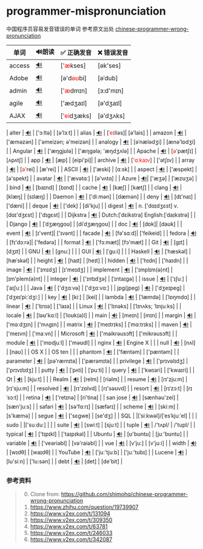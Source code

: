 # programmer-mispronunciation
中国程序员容易发音错误的单词
参考原文出处 [chinese-programmer-wrong-pronunciation](https://github.com/shimohq/chinese-programmer-wrong-pronunciation)


| 单词  | 🔊朗读 |  ✅ 正确发音 | ❌ 错误发音 |
| ---- | ---- | --- | ------- |
| access |  [🔊](http://dict.youdao.com/dictvoice?audio=access&type=1) | [<font color=red>'æ</font>kses] | [ək'ses] |
| Adobe |  [🔊](http://dict.youdao.com/dictvoice?audio=Adobe&type=2) | [ə'd<font color=red>əʊ</font>bi]| [əˈdub] |
| admin |  [🔊](http://dict.youdao.com/dictvoice?audio=admin&type=2) | [<font color=red>'æ</font>dmɪn] | [ɜ:d'mɪn] |
| agile |  [🔊](http://dict.youdao.com/dictvoice?audio=agile&type=1) | ['ædʒaɪl] | [ə'dʒaɪl] |
| AJAX |  [🔊](http://dict.youdao.com/dictvoice?audio=AJAX&type=1) | [<font color=red>'ei</font>dʒæks] | [ə'dʒʌks] |

| alter |  [🔊](http://dict.youdao.com/dictvoice?audio=alert&type=2) | ['ɔːltə] | [ə'lɜːt] | 
| alias |  [🔊](http://dict.youdao.com/dictvoice?audio=alias&type=2) | [<font color=red>ˈeɪ</font>liəs]| [ə'lais] |
| amazon |  [🔊](http://dict.youdao.com/dictvoice?audio=amazon&type=1) | ['æməzən] | ['əmeizən; ə'meizən] |
| analogy |  [🔊](http://dict.youdao.com/dictvoice?audio=analogy&type=1) | [əˈnælədʒi] | [ænə'lɒdʒi] |
| Angular |  [🔊](http://dict.youdao.com/dictvoice?audio=Angular&type=1) | ['æŋgjʊlə] | ['æŋɡələ; 'æŋdʒʌlə] |
| Apache |  [🔊](http://dict.youdao.com/dictvoice?audio=Apache&type=1) | [<font color=red>ə'</font>pætʃɪ] | [ʌpʌtʃ] |
| app |  [🔊](http://dict.youdao.com/dictvoice?audio=app&type=1) | [æp] | [eipi'pi]|
| archive |  [🔊](http://dict.youdao.com/dictvoice?audio=archive&type=1) | [<font color=red>'ɑːkaɪv</font>] | ['ətʃɪv] |
| array |  [🔊](http://dict.youdao.com/dictvoice?audio=array&type=1) | [<font color=red>ə'</font>rei] | [æ'rei] |
| ASCII |  [🔊](http://dict.youdao.com/dictvoice?audio=ascii&type=1) | ['æski] | [ɑːsk] |
| aspect |  [🔊](http://dict.youdao.com/dictvoice?audio=aspect&type=1) | ['æspekt] | [ə'spekt] |
| avatar |  [🔊](http://dict.youdao.com/dictvoice?audio=avatar&type=1) | ['ævətɑː] | [ə'vʌtɑ] |
| Azure |  [🔊](http://dict.youdao.com/dictvoice?audio=azure&type=1)| ['æʒə] | [ˈæzʊʒə] |
| bind |  [🔊](http://dict.youdao.com/dictvoice?audio=bind&type=1) | [baɪnd] | [bɪnd] |
| cache |  [🔊](http://dict.youdao.com/dictvoice?audio=cache&type=1) | [kæʃ] | [kætʃ] |
| clang |  [🔊](http://dict.youdao.com/dictvoice?audio=clang&type=2) | [klæŋ] | [sɪlæŋ] |
| Daemon |  [🔊](http://dict.youdao.com/dictvoice?audio=Daemon&type=1) | ['diːmən] | [dæmən] |
| deny |  [🔊](http://dict.youdao.com/dictvoice?audio=deny&type=1) | [dɪ'naɪ] | ['dæni] |
| deque |  [🔊](http://dict.youdao.com/dictvoice?audio=deque&type=1) | ['dek] | [di'kju] |
| digest |  [🔊](http://dict.youdao.com/dictvoice?audio=digest&type=1) | n. ['dɑɪdʒɛst] v. [dɑɪ'dʒɛst] | ['dɪgɛst] |
| Dijkstra |  [🔊](http://dict.youdao.com/dictvoice?audio=Dijkstra&type=2) | Dutch:[ˈdɛikstra] English:[ˈdaɪkstrə] |  |
| Django |  [🔊](http://dict.youdao.com/dictvoice?audio=Django&type=1) | [ˈdʒæŋɡoʊ] | [diˈdʒæŋɡoʊ] |
| doc |  [🔊](http://dict.youdao.com/dictvoice?audio=doc&type=1) | [dɒk]| [daʊk] |
| event |  [🔊](http://dict.youdao.com/dictvoice?audio=event&type=1) | [ɪ'vent]| ['ɪvənt] |
| facade |  [🔊](http://dict.youdao.com/dictvoice?audio=facade&type=1) | [fə'sɑːd]| ['feikeid] |
| fedora |  [🔊](http://dict.youdao.com/dictvoice?audio=fedora&type=1) | [fɪ'dɔːrə]| ['fedərə] |
| format |  [🔊](http://dict.youdao.com/dictvoice?audio=format&type=1) | ['fɔːmæt]| [fɔ'mæt] |
| Git |  [🔊](http://dict.youdao.com/dictvoice?audio=git&type=1) | [ɡɪt] | [dʒɪt] |
| GNU |  [🔊](https://upload.wikimedia.org/wikipedia/commons/2/24/En-gnu.ogg) | [gnu:] | |
| GUI |  [🔊](http://dict.youdao.com/dictvoice?audio={GUI}&type=1) | [ˈɡu:i] | |
| Haskell |  [🔊](http://dict.youdao.com/dictvoice?audio=haskell&type=1) | [ˈhæskəl] | [hæˈskəl] |
| height |  [🔊](http://dict.youdao.com/dictvoice?audio=height&type=1) | [haɪt] | [heɪt] |
| hidden |  [🔊](http://dict.youdao.com/dictvoice?audio=hidden&type=1) | ['hɪdn] | ['haɪdn] |
| image |  [🔊](http://dict.youdao.com/dictvoice?audio=image&type=1) | ['ɪmɪdʒ] | [ɪ'meɪdʒ] |
| implement |  [🔊](http://dict.youdao.com/dictvoice?audio=implement&type=1) | ['ɪmplɪm(ə)nt] | [ɪm'plem(ə)nt] |
| integer |  [🔊](http://dict.youdao.com/dictvoice?audio=integer&type=1) | ['ɪntɪdʒə] | [ˈɪntaɪgə] |
| issue |  [🔊](http://dict.youdao.com/dictvoice?audio=issue&type=1) | ['ɪʃuː] | [ˈaɪʃuː] |
| Java |  [🔊](http://dict.youdao.com/dictvoice?audio=java&type=1) | ['dʒɑːvə] | ['dʒɑːvɑː] |
| jpg(jpeg) |  [🔊](http://dict.youdao.com/dictvoice?audio=JPEG&type=1) | ['dʒeɪpeɡ] | [ˈdʒeɪˈpi:ˈdʒiː] |
| key |  [🔊](http://dict.youdao.com/dictvoice?audio=key&type=2) |  [kiː] | [kei] |
| lambda |  [🔊](http://dict.youdao.com/dictvoice?audio=lambda&type=1) | [ˈlæmdə] | [ˈlɒŋmdɑ] |
| linear |  [🔊](http://dict.youdao.com/dictvoice?audio=linear&type=1) | ['lɪnɪə] | ['laɪə] |
| Linux |  [🔊](http://dict.youdao.com/dictvoice?audio=linux&type=2) | ['lɪnəks] | [ˈlɪnʌks; ˈlɪnjuːks] |
| locale |  [🔊](http://dict.youdao.com/dictvoice?audio=locale&type=2) | [ləʊ'kɑːl] | [ˈloʊk(ə)l] |
| main |  [🔊](http://dict.youdao.com/dictvoice?audio=main&type=1) | [meɪn] | [mɪn] |
| margin |  [🔊](http://dict.youdao.com/dictvoice?audio=margin&type=1) | ['mɑːdʒɪn] | ['mʌgɪn] |
| matrix |  [🔊](http://dict.youdao.com/dictvoice?audio=matrix&type=1) | [ˈmeɪtrɪks] | [ˈmɑ:trɪks] |
| maven |  [🔊](http://dict.youdao.com/dictvoice?audio=maven&type=1) | ['meɪvn] | ['maːvn] |
| Microsoft |  [🔊](http://dict.youdao.com/dictvoice?audio=Microsoft&type=1) | ['maikrəusɔft] | ['mikrəusɔft] |
| module |  [🔊](http://dict.youdao.com/dictvoice?audio=module&type=1) | ['mɒdjuːl] | ['məʊdl] |
| nginx | [🔊](http://dict.youdao.com/dictvoice?audio=nginx&type=1) | Engine X | |
| null |  [🔊](http://dict.youdao.com/dictvoice?audio=null&type=1) | [nʌl] | [naʊ] |
| OS X | | OS ten | |
| phantom |  [🔊](http://dict.youdao.com/dictvoice?audio=phantom&type=2) | ['fæntəm] | ['pæntəm] |
| parameter |  [🔊](http://dict.youdao.com/dictvoice?audio=parameter&type=1) | [pə'ræmɪtə] | ['pærəmɪtə] |
| privilege |  [🔊](http://dict.youdao.com/dictvoice?audio=privilege&type=1) | ['prɪvəlɪdʒ] | ['prɪvɪlɪdʒ] |
| putty |  [🔊](http://dict.youdao.com/dictvoice?audio=putty&type=1) | [ˈpʌti] | [ˈpuːti] |
| query |  [🔊](http://dict.youdao.com/dictvoice?audio=query&type=1) | ['kwɪəri] | ['kwaɪri] |
| Qt |  [🔊](http://dict.youdao.com/dictvoice?audio=cute&type=1) | [kjuːt] | |
| Realm |  [🔊](http://dict.youdao.com/dictvoice?audio=realm&type=1) | [relm] | [riəlm] |
| resume |  [🔊](http://dict.youdao.com/dictvoice?audio=resume&type=1) |  [rɪ'zju:m] |  [rɪ'sju:m] |
| resolved |  [🔊](http://dict.youdao.com/dictvoice?audio=resolved&type=1) | [rɪ'zɒlvd] | [rɪ'səʊvd] |
| resort |  [🔊](http://dict.youdao.com/dictvoice?audio=resort&type=1) | [rɪˈzɔ:t] | [rɪˈsɔ:t] |
| retina |  [🔊](http://dict.youdao.com/dictvoice?audio=retina&type=1) | ['retɪnə] | [ri'tina] |
| san jose |  [🔊](http://dict.youdao.com/dictvoice?audio=san%20jose&type=1) | [sænhəu'zei] | [sæn'ju:s] |
| safari |  [🔊](http://dict.youdao.com/dictvoice?audio=safari&type=1) | [sə'fɑːrɪ] | [sæfərɪ] |
| scheme |  [🔊](http://dict.youdao.com/dictvoice?audio=scheme&type=1) | [skiːm] | [s'kæmə] |
| segue |  [🔊](http://dict.youdao.com/dictvoice?audio=segue&type=1) | ['sɛɡwe] | [se'dʒ] |
| SQL | |[ˈsiːkwəl]/[ˈesˈkjuːˈel] | |
| sudo | |['suːduː] | |
| suite |  [🔊](http://dict.youdao.com/dictvoice?audio=suite&type=1) | [swiːt] | [sjuːt] |
| tuple |  [🔊](http://dict.youdao.com/dictvoice?audio=tuple&type=1) | /'tʌpl/ | /'tupl/ |
| typical |  [🔊](http://dict.youdao.com/dictvoice?audio=typical&type=1) | ['tɪpɪkl] | ['taɪpɪkəl] |
| Ubuntu |  [🔊](http://upload.wikimedia.org/wikipedia/commons/b/b5/En-Ubuntu_pronunciation.oga) | [ʊ'bʊntʊ] | [juː'bʊntʊ] |
| variable |  [🔊](http://dict.youdao.com/dictvoice?audio=variable&type=1) | ['veəriəbl] | [və'raiəbl] |
| vue |  [🔊](http://dict.youdao.com/dictvoice?audio=vue&type=1) | [v'ju:] | [v'ju:i] |
| width |  [🔊](http://dict.youdao.com/dictvoice?audio=width&type=1) | [wɪdθ] | [waɪdθ] |
| YouTube |  [🔊](http://dict.youdao.com/dictvoice?audio=youtube&type=1) | ['juː'tjuːb] | ['juː'tʊbɪ] |
| Lucene |  [🔊](http://dict.youdao.com/dictvoice?audio=lucene&type=1) | [lu'siːn] | ['lu:sən] |
| debt |  [🔊](http://dict.youdao.com/dictvoice?audio=debt&type=1) | [det] | [de'bit] |




### 参考资料

> 0. Clone from: https://github.com/shimohq/chinese-programmer-wrong-pronunciation
> 1. https://www.zhihu.com/question/19739907
> 2. https://www.v2ex.com/t/131094
> 3. https://www.v2ex.com/t/309350
> 4. https://www.v2ex.com/t/63781
> 5. https://www.v2ex.com/t/246033
> 6. https://www.v2ex.com/t/342087



